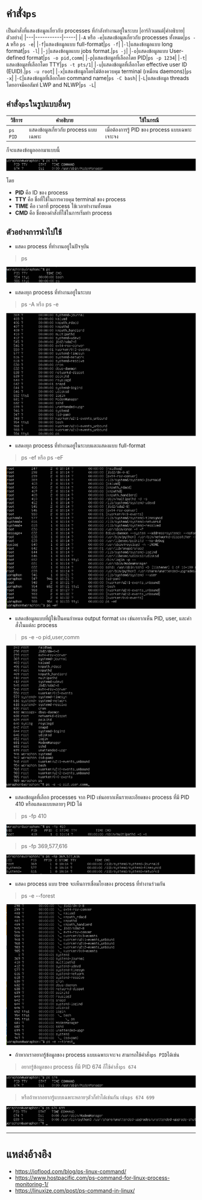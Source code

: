 # คำสั่ง`ps`
เป็นคำสั่งที่แสดงข้อมูลเกี่ยวกับ processes ที่กำลังทำงานอยู่ในระบบ
|อาร์กิวเมนต์|คำอธิบาย|ตัวอย่าง|
|---|-----------|-----|
|`-A` หรือ `-e`|แสดงข้อมูลเกี่ยวกับ processes ทั้งหมด|`ps -A` หรือ `ps -e`|
|`-f`|แสดงข้อมูลแบบ full-format|`ps -f`|
|`-l`|แสดงข้อมูลแบบ long format|`ps -l`|
|`-j`|แสดงข้อมูลแบบ jobs format.|`ps -j`|
|`-o`|แสดงข้อมูลแบบ User-defined format|`ps -o pid,comm`|
|`-p`|แสดงข้อมูลที่เลือกโดย PID|`ps -p 1234`|
|`-t`|แสดงข้อมูลที่เลือกโดย TTY|`ps -t pts/1`|
|`-u`|แสดงข้อมูลที่เลือกโดย effective user ID (EUID).|`ps -u root`|
|`-x`|แสดงข้อมูลโดยไม่ต้องควบคุม terminal (เหมือน daemons)|`ps -x`|
|`-C`|แสดงข้อมูลที่เลือกโดย command name|`ps -C bash`|
|`-L`|แสดงข้อมูล threads โดยอาจมีคอลัมท์ LWP and NLWP|`ps -L`|
## คำสั่ง`ps`ในรูปแบบอื่นๆ
|วิธีการ|คำอธิบาย|ใช้ในกรณี|
|---|-----------|-----|
|`ps PID`|แสดงข้อมูลเกี่ยวกับ process แบบเฉพาะ|เมื่อต้องการรู้ PID ของ process แบบเฉพาะเจาะจง|

ก็จะแสดงข้อมูลออกมาแบบนี้  

![pspid674.png](../../Assets/ps/pspid674.png)  

โดย  
- **PID** คือ ID ของ process
- **TTY** คือ ชื่อที่ใช้ในการควบคุม terminal ของ process
- **TIME** คือ เวลาที่ process ใช้เวลาทำงานทั้งหมด
- **CMD** คือ ชื่อของคำสั่งที่ใช้ในการเริ่มทำ process
## ตัวอย่างการนำไปใช้
- แสดง process ที่ทำงานอยู่ในปัจจุบัน
> ps

![ps.png](../../Assets/ps/ps.png)
- แสดงทุก process ที่ทำงานอยู่ในระบบ
> ps -A หรือ ps -e

![ps-A.png](../../Assets/ps/ps-A.png)
- แสดงทุก process ที่ทำงานอยู่ในระบบและแสดงแบบ full-format
> ps -ef หรือ ps -eF

![ps-ef.png](../../Assets/ps/ps-ef.png)
- แสดงข้อมูลแบบที่ผู้ใช้เป็นคนกำหนด output format เอง เช่นอยากเห็น PID, user, และคำสั่งในแต่ละ process
> ps -e -o pid,user,comm

![ps-e-o.png](../../Assets/ps/ps-e-o.png)
- แสดงข้อมูลที่เลือก processes จาก PID เช่นอยากเห็นรายละเอียดของ process ที่มี PID 410 หรือแสดงแบบหลายๆ PID ได้
> ps -fp 410

![ps-fp410.png](../../Assets/ps/ps-fp410.png)
> ps -fp 369,577,616

![ps-fp369.png](../../Assets/ps/ps-fp369.png)
- แสดง process แบบ tree จะเห็นการเชื่อมโยงของ process ที่ทำงานร่วมกัน
> ps -e --forest

![ps-e--forest.png](../../Assets/ps/ps-e--forest.png)
- ถ้าหากเราอยากรู้ข้อมูลของ process แบบเฉพาะเจาะจง สามารถใช้คำสั่ง`ps PID`ได้เช่น
> อยากรู้ข้อมูลของ process ที่มี PID 674 ก็ใช้คำสั่ง`ps 674`

![pspid674.png](../../Assets/ps/pspid674.png)
> หรือถ้าหากอยากรู้แบบเฉพาะหลายๆตัวก็ทำได้เช่นกัน เช่น`ps 674 699`

![pspid674699.png](../../Assets/ps/pspid674699.png)
***
# แหล่งอ้างอิง
- https://ioflood.com/blog/ps-linux-command/
- https://www.hostpacific.com/ps-command-for-linux-process-monitoring-1/
- https://linuxize.com/post/ps-command-in-linux/

